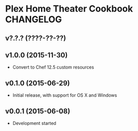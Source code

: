 Plex Home Theater Cookbook CHANGELOG
====================================

v?.?.? (????-??-??)
-------------------

v1.0.0 (2015-11-30)
-------------------
- Convert to Chef 12.5 custom resources

v0.1.0 (2015-06-29)
-------------------
- Initial release, with support for OS X and Windows

v0.0.1 (2015-06-08)
-------------------
- Development started

